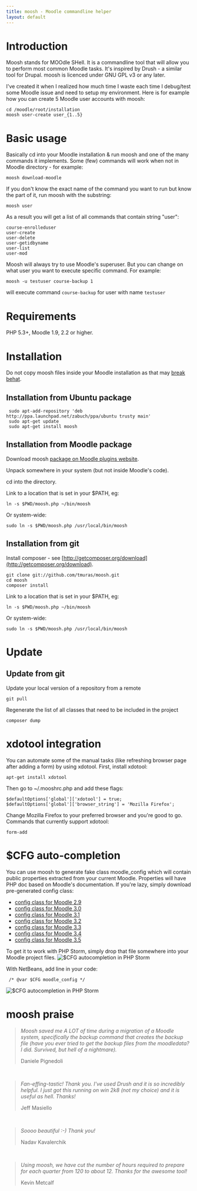 ```yaml
---
title: moosh - Moodle commandline helper
layout: default
---
```


Introduction
============

Moosh stands for MOOdle SHell. It is a commandline tool that will allow you to perform most common Moodle tasks. It's inspired by Drush - a similar tool for Drupal.
moosh is licenced under GNU GPL v3 or any later.

I've created it when I realized how much time I waste each time I debug/test some Moodle issue and need to setup my environment.
Here is for example how you can create 5 Moodle user accounts with moosh:

    cd /moodle/root/installation
    moosh user-create user_{1..5}

Basic usage
===========

Basically cd into your Moodle installation & run moosh and one of the many commands it implements. Some (few) commands will work when not in Moodle directory - for example:

    moosh download-moodle

If you don't know the exact name of the command you want to run but know the part of it, run moosh with the substring:

    moosh user

As a result you will get a list of all commands that contain string "user":

    course-enrolleduser
    user-create
    user-delete
    user-getidbyname
    user-list
    user-mod

Moosh will always try to use Moodle's superuser. But you can change on what user you want to execute specific command. For example:

    moosh -u testuser course-backup 1 

will execute command `course-backup` for user with name `testuser`

Requirements
============

PHP 5.3+, Moodle 1.9, 2.2 or higher.

Installation
============

Do not copy moosh files inside your Moodle installation as that may [break behat](https://github.com/tmuras/moosh/issues/288). 

Installation from Ubuntu package
--------------------------------

     sudo apt-add-repository 'deb http://ppa.launchpad.net/zabuch/ppa/ubuntu trusty main'
     sudo apt-get update
     sudo apt-get install moosh

Installation from Moodle package
--------------------------------

Download moosh [package on Moodle plugins website](https://moodle.org/plugins/view.php?id=522).

Unpack somewhere in your system (but not inside Moodle's code).

cd into the directory.

Link to a location that is set in your $PATH, eg:

    ln -s $PWD/moosh.php ~/bin/moosh

Or system-wide:

    sudo ln -s $PWD/moosh.php /usr/local/bin/moosh

Installation from git
----------------------------

Install composer - see [http://getcomposer.org/download](http://getcomposer.org/download).

    git clone git://github.com/tmuras/moosh.git
    cd moosh
    composer install

Link to a location that is set in your $PATH, eg:

    ln -s $PWD/moosh.php ~/bin/moosh

Or system-wide:

    sudo ln -s $PWD/moosh.php /usr/local/bin/moosh

Update
======

Update from git
----------------------
Update your local version of a repository from a remote

    git pull

Regenerate the list of all classes that need to be included in the project

    composer dump

xdotool integration
===================

You can automate some of the manual tasks (like refreshing browser page after adding a form) by using xdotool. First, install xdotool:

    apt-get install xdotool

Then go to ~/.mooshrc.php and add these flags:

    $defaultOptions['global']['xdotool'] = true;
    $defaultOptions['global']['browser_string'] = 'Mozilla Firefox';

Change Mozilla Firefox to your preferred browser and you're good to go. Commands that currently support xdotool:

    form-add

<span class="anchor" id="cfg-auto-completion"></span>
$CFG auto-completion
====================

You can use moosh to generate fake class moodle_config which will contain public properties extracted from your current
 Moodle. Properties will have PHP doc based on Moodle's documentation. If you're lazy, simply download pre-generated config class:
 
 * <a href="https://raw.githubusercontent.com/tmuras/moosh/master/includes/config.29.class.php">config class for Moodle 2.9</a>
 * <a href="https://raw.githubusercontent.com/tmuras/moosh/master/includes/config.30.class.php">config class for Moodle 3.0</a>
 * <a href="https://raw.githubusercontent.com/tmuras/moosh/master/includes/config.31.class.php">config class for Moodle 3.1</a>
 * <a href="https://raw.githubusercontent.com/tmuras/moosh/master/includes/config.32.class.php">config class for Moodle 3.2</a>
 * <a href="https://raw.githubusercontent.com/tmuras/moosh/master/includes/config.33.class.php">config class for Moodle 3.3</a>
 * <a href="https://raw.githubusercontent.com/tmuras/moosh/master/includes/config.34.class.php">config class for Moodle 3.4</a>
 * <a href="https://raw.githubusercontent.com/tmuras/moosh/master/includes/config.35.class.php">config class for Moodle 3.5</a>
 
  
To get it to work with PHP Storm, simply drop that file somewhere into your Moodle project files.
![$CFG autocompletion in PHP Storm](/images/cfg_autocompletion_phpstorm.png)

With NetBeans, add line in your code:
     
     /* @var $CFG moodle_config */
     
![$CFG autocompletion in PHP Storm](/images/cfg_autocompletion_netbeans.png)
     
# <a name="praise"></a>moosh praise

> _Moosh saved me A LOT of time during a migration of a Moodle system, 
> specifically the backup command that creates the backup file 
> (have you ever tried to get the backup files from the moodledata? I did. 
> Survived, but hell of a nightmare)._
>
> Daniele Pignedoli

<br />

> _Fan-effing-tastic! Thank you. I've used Drush and it is so incredibly
> helpful. I just got this running on win 2k8 (not my choice) and it is
> useful as hell. Thanks!_
>
> Jeff Masiello

<br />

> _Soooo beautiful :-) Thank you!_
>
> Nadav Kavalerchik

<br />

> _Using moosh, we have cut the number of hours required to prepare for each quarter from 120 to about 12.  Thanks for the awesome tool!_
>
> Kevin Metcalf
